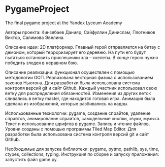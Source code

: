 # PygameProject
The final pygame project at the Yandex Lyceum Academy

Авторы проекта: Кинзябаев Данияр, Сайфуллин Динислам, Плотников Виктор, Салимова Эвелина.

Описание идеи: 2D платформер. Главный герой отправляется на битву с демоном, который терроризирует его деревню. На пути его будут пытаться остановить приспешники зла – скелеты. В конце герою нужно победить злодея в неравном бою.

Описание реализации: функционал осуществлен с помощью методологии ООП. Реализована векторная физика с использованием законов Ньютона. Для разработки была использована система контроля версий git и сайт Github. Каждый участник использовал свою ветку для распределения обязанностей. Изменения из других веток сливались в ветку master, где находится готовая игра. Анимация была сделана из изображений, которые разбивались на кадры.

Использованные технологии: pygame, создание спрайтов, удаление спрайтов, анимирование спрайтов, самодельные кнопки, звуки, музыка. Текст и использование шрифтов в pygame. Запись и чтение файлов. Уровни созданы с помощью программы Tiled Map Editor. Для разработки была использована система контроля версий git и сайт Github. 

Необходимые для запуска библиотеки: pygame, pytmx, pathlib, sys, time, ctypes, collections, typing.
Инструкция по сборке и запуску приложения: запустить файл game.py.

